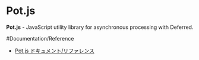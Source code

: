 Pot.js
========
**Pot.js** - JavaScript utility library for asynchronous processing with Deferred.

#Documentation/Reference

  * [Pot.js ドキュメント/リファレンス][Documentation]  


[Documentation]: http://polygonplanet.github.com/Pot.js/index.html "Pot.js ドキュメント/リファレンス"

